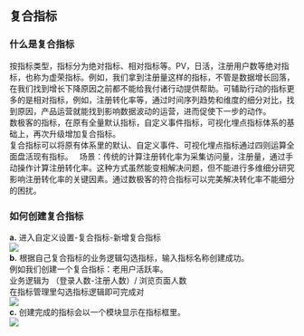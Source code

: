 ## 复合指标  
### 什么是复合指标  
按指标类型，指标分为绝对指标、相对指标等。PV，日活，注册用户数等绝对指标，也称为虚荣指标。例如，我们拿到注册量这样的指标，不管是数据增长回落，在我们找到增长下降原因之前都不能给我付诸行动提供帮助。可辅助行动的指标更多的是相对指标，例如，注册转化率等，通过时间序列趋势和维度的细分对比，找到原因，产品运营就能找到影响数据波动的运营，进而促使下一步的动作。    
数极客的指标，在原有全量默认指标，自定义事件指标，可视化埋点指标体系的基础上，再次升级增加复合指标。      
复合指标可以将原有体系里的默认、自定义事件、可视化埋点指标通过四则运算全面盘活现有指标。      
场景：传统的计算注册转化率为采集访问量，注册量，通过手动操作计算注册转化率。这种方式虽然能变相解决问题，但不能进行多维细分研究影响注册转化率的关键因素。通过数极客的符合指标可以完美解决转化率不能细分的困扰。  
### 如何创建复合指标   
**a.** 进入自定义设置-复合指标-新增复合指标  
![](http://www.shujike.com/docsimg/复合指标1.jpg)  
**b.** 根据自己复合指标的业务逻辑勾选指标，输入指标名称创建成功。  
例如我们创建一个复合指标：老用户活跃率。  
业务逻辑为 （登录人数-注册人数）/ 浏览页面人数  
在指标管理里勾选指标逻辑即可完成对  
![](http://www.shujike.com/docsimg/复合指标2.jpg)  
**c.** 创建完成的指标会以一个模块显示在指标框里。  
![](http://www.shujike.com/docsimg/复合指标3.jpg)  
